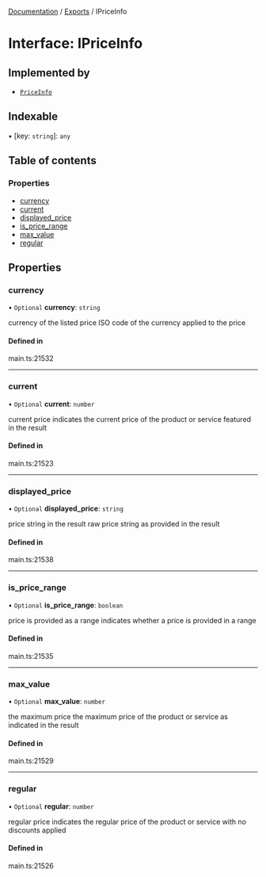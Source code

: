 [Documentation](../README.md) / [Exports](../modules.md) / IPriceInfo

# Interface: IPriceInfo

## Implemented by

- [`PriceInfo`](../classes/PriceInfo.md)

## Indexable

▪ [key: `string`]: `any`

## Table of contents

### Properties

- [currency](IPriceInfo.md#currency)
- [current](IPriceInfo.md#current)
- [displayed\_price](IPriceInfo.md#displayed_price)
- [is\_price\_range](IPriceInfo.md#is_price_range)
- [max\_value](IPriceInfo.md#max_value)
- [regular](IPriceInfo.md#regular)

## Properties

### currency

• `Optional` **currency**: `string`

currency of the listed price
ISO code of the currency applied to the price

#### Defined in

main.ts:21532

___

### current

• `Optional` **current**: `number`

current price
indicates the current price of the product or service featured in the result

#### Defined in

main.ts:21523

___

### displayed\_price

• `Optional` **displayed\_price**: `string`

price string in the result
raw price string as provided in the result

#### Defined in

main.ts:21538

___

### is\_price\_range

• `Optional` **is\_price\_range**: `boolean`

price is provided as a range
indicates whether a price is provided in a range

#### Defined in

main.ts:21535

___

### max\_value

• `Optional` **max\_value**: `number`

the maximum price
the maximum price of the product or service as indicated in the result

#### Defined in

main.ts:21529

___

### regular

• `Optional` **regular**: `number`

regular price
indicates the regular price of the product or service with no discounts applied

#### Defined in

main.ts:21526
